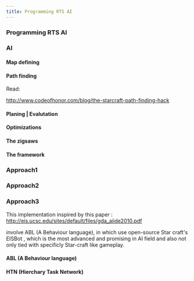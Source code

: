 ```yaml
---
title: Programming RTS AI
---
```

<h3 class="sectionedit1" id="programming_rts_ai">Programming RTS AI</h3>
<div class="level3">

</div>
<!-- EDIT1 SECTION "Programming RTS AI" [1-29] -->
<h3 class="sectionedit2" id="ai">AI</h3>
<div class="level3">

</div>

<h4 id="map_defining">Map defining</h4>
<div class="level4">

</div>

<h4 id="path_finding">Path finding</h4>
<div class="level4">

<p>
Read:
</p>

<p>
<a href="http://www.codeofhonor.com/blog/the-starcraft-path-finding-hack" class="urlextern" title="http://www.codeofhonor.com/blog/the-starcraft-path-finding-hack" rel="nofollow">http://www.codeofhonor.com/blog/the-starcraft-path-finding-hack</a>
</p>

</div>

<h4 id="planing_evalutation">Planing | Evalutation</h4>
<div class="level4">

</div>

<h4 id="optimizations">Optimizations</h4>
<div class="level4">

</div>

<h4 id="the_zigsaws">The zigsaws</h4>
<div class="level4">

</div>

<h4 id="the_framework">The framework</h4>
<div class="level4">

</div>
<!-- EDIT2 SECTION "AI" [30-255] -->
<h3 class="sectionedit3" id="approach1">Approach1</h3>
<div class="level3">

</div>
<!-- EDIT3 SECTION "Approach1" [256-274] -->
<h3 class="sectionedit4" id="approach2">Approach2</h3>
<div class="level3">

</div>
<!-- EDIT4 SECTION "Approach2" [275-293] -->
<h3 class="sectionedit5" id="approach3">Approach3</h3>
<div class="level3">

<p>
This implementation inspired by this paper : 
<a href="http://eis.ucsc.edu/sites/default/files/gda_aiide2010.pdf" class="urlextern" title="http://eis.ucsc.edu/sites/default/files/gda_aiide2010.pdf" rel="nofollow">http://eis.ucsc.edu/sites/default/files/gda_aiide2010.pdf</a>
</p>

<p>
involve ABL (A Behaviour language), in which use open-source Star craft's EISBot , which is the most advanced and promising in AI field and also not only tied with specificly Star-craft like gameplay.
</p>

</div>

<h4 id="abl_a_behaviour_language">ABL (A Behaviour language)</h4>
<div class="level4">

</div>

<h4 id="htn_hierchary_task_network">HTN (Hierchary Task Network)</h4>
<div class="level4">

</div>
<!-- EDIT5 SECTION "Approach3" [294-] -->
